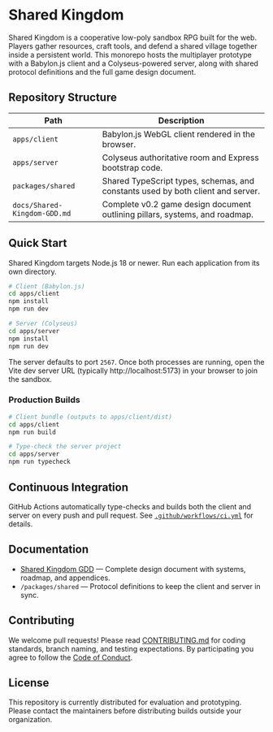 # Shared Kingdom

Shared Kingdom is a cooperative low-poly sandbox RPG built for the web. Players gather resources, craft tools, and defend a shared village together inside a persistent world. This monorepo hosts the multiplayer prototype with a Babylon.js client and a Colyseus-powered server, along with shared protocol definitions and the full game design document.

## Repository Structure

| Path | Description |
| --- | --- |
| `apps/client` | Babylon.js WebGL client rendered in the browser. |
| `apps/server` | Colyseus authoritative room and Express bootstrap code. |
| `packages/shared` | Shared TypeScript types, schemas, and constants used by both client and server. |
| `docs/Shared-Kingdom-GDD.md` | Complete v0.2 game design document outlining pillars, systems, and roadmap. |

## Quick Start

Shared Kingdom targets Node.js 18 or newer. Run each application from its own directory.

```bash
# Client (Babylon.js)
cd apps/client
npm install
npm run dev

# Server (Colyseus)
cd apps/server
npm install
npm run dev
```

The server defaults to port `2567`. Once both processes are running, open the Vite dev server URL (typically http://localhost:5173) in your browser to join the sandbox.

### Production Builds

```bash
# Client bundle (outputs to apps/client/dist)
cd apps/client
npm run build

# Type-check the server project
cd apps/server
npm run typecheck
```

## Continuous Integration

GitHub Actions automatically type-checks and builds both the client and server on every push and pull request. See [`.github/workflows/ci.yml`](.github/workflows/ci.yml) for details.

## Documentation

* [Shared Kingdom GDD](docs/Shared-Kingdom-GDD.md) — Complete design document with systems, roadmap, and appendices.
* `/packages/shared` — Protocol definitions to keep the client and server in sync.

## Contributing

We welcome pull requests! Please read [CONTRIBUTING.md](CONTRIBUTING.md) for coding standards, branch naming, and testing expectations. By participating you agree to follow the [Code of Conduct](CODE_OF_CONDUCT.md).

## License

This repository is currently distributed for evaluation and prototyping. Please contact the maintainers before distributing builds outside your organization.
